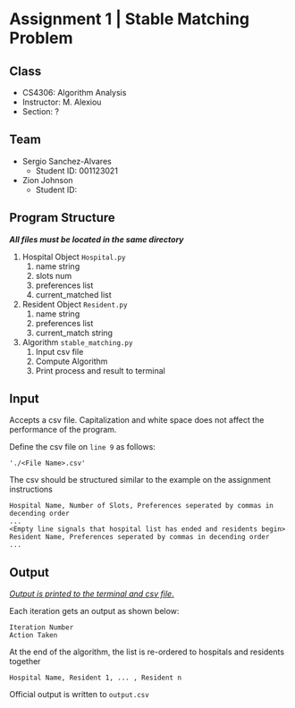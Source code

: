 # Assignment 1  |  Stable Matching Problem

## Class
- CS4306: Algorithm Analysis
- Instructor: M. Alexiou
- Section: ?

## Team
- Sergio Sanchez-Alvares
  - Student ID: 001123021
- Zion Johnson
  - Student ID: 

## Program Structure
___All files must be located in the same directory___
1. Hospital Object ```Hospital.py```
   1. name string
   2. slots num
   3. preferences list
   4. current_matched list
2. Resident Object ```Resident.py```
   1. name string
   2. preferences list
   3. current_match string
3. Algorithm ```stable_matching.py```
   1. Input csv file
   2. Compute Algorithm
   3. Print process and result to terminal

## Input
Accepts a csv file. Capitalization and white space does not affect the performance of the program.
 
Define the csv file on ```line 9``` as follows: 

    './<File Name>.csv'

The csv should be structured similar to the example on the assignment instructions

    Hospital Name, Number of Slots, Preferences seperated by commas in decending order
    ...
    <Empty line signals that hospital list has ended and residents begin>
    Resident Name, Preferences seperated by commas in decending order
    ...

## Output

<u>*Output is printed to the terminal and csv file*.</u>

Each iteration gets an output as shown below:
    
    Iteration Number
    Action Taken

At the end of the algorithm, the list is re-ordered to hospitals and residents together

    Hospital Name, Resident 1, ... , Resident n

Official output is written to `output.csv`
